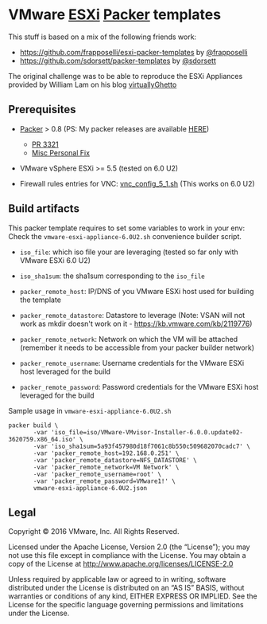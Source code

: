 # VMware [ESXi](https://www.vmware.com/products/esxi-and-esx/overview) [Packer](http://packer.io) templates
This stuff is based on a mix of the following friends work:
- https://github.com/frapposelli/esxi-packer-templates by  [@frapposelli](https://twitter.com/fabiorapposelli)
- https://github.com/sdorsett/packer-templates by  [@sdorsett](https://twitter.com/standorsett)

The original challenge was to be able to reproduce the ESXi Appliances provided by William Lam on his blog [virtuallyGhetto](http://www.virtuallyghetto.com/2015/12/deploying-nested-esxi-is-even-easier-now-with-the-esxi-virtual-appliance.html)

## Prerequisites

* [Packer](http://packer.io) > 0.8 (PS: My packer releases are available [HERE](https://github.com/tsugliani/packer/releases))
  * [PR 3321](https://github.com/mitchellh/packer/pull/3321])
  * [Misc Personal Fix](https://github.com/tsugliani/packer/commit/9839a009ce6835f6bedcfa31935ad38110400468)

* VMware vSphere ESXi >= 5.5 (tested on 6.0 U2)
* Firewall rules entries for VNC: [vnc_config_5_1.sh](https://gist.githubusercontent.com/jasonberanek/4670943/raw/0749993b9043b581cd41c8f8b9886f93153f9b3f/vnc_config_5_1.sh) (This works on 6.0 U2)


## Build artifacts

This packer template requires to set some variables to work in your env:
Check the ```vmware-esxi-appliance-6.0U2.sh``` convenience builder script.

  * ```iso_file```: which iso file your are leveraging (tested so far only with VMware ESXi 6.0 U2)
  * ```iso_sha1sum```: the sha1sum corresponding to the ```iso_file```

  * ```packer_remote_host```: IP/DNS of you VMware ESXi host used for building the template
  * ```packer_remote_datastore```: Datastore to leverage (Note: VSAN will not work as mkdir doesn't work on it - https://kb.vmware.com/kb/2119776)
  * ```packer_remote_network```: Network on which the VM will be attached (remember it needs to be accessible from your packer builder network)
  * ```packer_remote_username```: Username credentials for the VMware ESXi host leveraged for the build
  * ```packer_remote_password```: Password credentials for the VMware ESXi host leveraged for the build


Sample usage in ```vmware-esxi-appliance-6.0U2.sh```
```
packer build \
       -var 'iso_file=iso/VMware-VMvisor-Installer-6.0.0.update02-3620759.x86_64.iso' \
       -var 'iso_sha1sum=5a93f457980d18f7061c8b550c509682070cadc7' \
       -var 'packer_remote_host=192.168.0.251' \
       -var 'packer_remote_datastore=NFS_DATASTORE' \
       -var 'packer_remote_network=VM Network' \
       -var 'packer_remote_username=root' \
       -var 'packer_remote_password=VMware1!' \
       vmware-esxi-appliance-6.0U2.json
```

## Legal

Copyright © 2016 VMware, Inc.  All Rights Reserved.

Licensed under the Apache License, Version 2.0 (the “License”); you may not
use this file except in compliance with the License.  You may obtain a copy of
the License at http://www.apache.org/licenses/LICENSE-2.0

Unless required by applicable law or agreed to in writing, software distributed
under the License is distributed on an “AS IS” BASIS, without warranties or
conditions of any kind, EITHER EXPRESS OR IMPLIED.  See the License for the
specific language governing permissions and limitations under the License.
